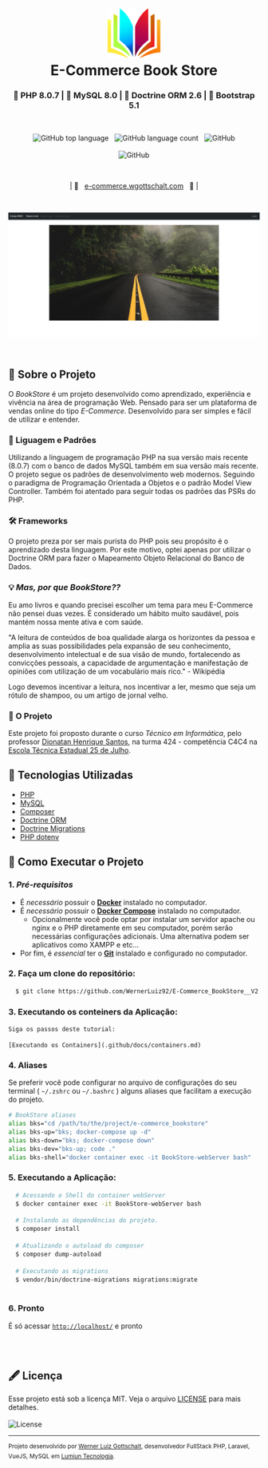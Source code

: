 <h1 align="center">
    <img alt="Logo" src=".github/img/logo.png" height="100px" />
    <br>E-Commerce Book Store<br/>
</h1>
<h3 align="center">
  🐘 PHP 8.0.7 | 🐬 MySQL 8.0 | 🎲 Doctrine ORM 2.6 | 🎨 Bootstrap 5.1
</h3>

<br/>

<p align="center">
    <img alt="GitHub top language" src="https://img.shields.io/github/languages/top/WernerLuiz92/E-Commerce_BookStore__V2?style=for-the-badge">
    &nbsp;&nbsp;<img alt="GitHub language count" src="https://img.shields.io/github/languages/count/WernerLuiz92/E-Commerce_BookStore__V2?style=for-the-badge">
    &nbsp;&nbsp;<img alt="GitHub" src="https://img.shields.io/github/license/WernerLuiz92/E-Commerce_BookStore__V2?style=for-the-badge"><br/><br/>
    <img alt="GitHub" src="https://img.shields.io/github/v/tag/WernerLuiz92/E-Commerce_BookStore__V2?style=for-the-badge"><br/>
</p>
<br/>
<p align="center">
    &nbsp;&nbsp;&nbsp;| 🔗&nbsp;&nbsp;&nbsp;<a href="http://e-commerce.wgottschalt.com">e-commerce.wgottschalt.com</a>&nbsp;&nbsp;&nbsp;🔗 |&nbsp;&nbsp;&nbsp;
</p>
<br/>
<p align="center">
    <img alt="Home Page" src=".github/img/HomePage_Screen.jpeg" />
<p>
<br/>

## 📝 Sobre o Projeto

O _BookStore_ é um projeto desenvolvido como aprendizado, experiência e vivência na área de programação Web. Pensado para ser um plataforma de vendas online do tipo _E-Commerce_. Desenvolvido para ser simples e fácil de utilizar e entender.

### 📌 Liguagem e Padrões

Utilizando a linguagem de programação PHP na sua versão mais recente (8.0.7) com o banco de dados MySQL também em sua versão mais recente. O projeto segue os padrões de desenvolvimento web modernos. Seguindo o paradigma de Programação Orientada a Objetos e o padrão Model View Controller. Também foi atentado para seguir todas os padrões das PSRs do PHP.

### 🛠 Frameworks

O projeto preza por ser mais purista do PHP pois seu propósito é o aprendizado desta linguagem. Por este motivo, optei apenas por utilizar o Doctrine ORM para fazer o Mapeamento Objeto Relacional do Banco de Dados.

### 💡 _Mas, por que BookStore??_

Eu amo livros e quando precisei escolher um tema para meu E-Commerce não pensei duas vezes. É considerado um hábito muito saudável, pois mantém nossa mente ativa e com saúde.

"A leitura de conteúdos de boa qualidade alarga os horizontes da pessoa e amplia as suas possibilidades pela expansão de seu conhecimento, desenvolvimento intelectual e de sua visão de mundo, fortalecendo as convicções pessoais, a capacidade de argumentação e manifestação de opiniões com utilização de um vocabulário mais rico." - Wikipédia

Logo devemos incentivar a leitura, nos incentivar a ler, mesmo que seja um rótulo de shampoo, ou um artigo de jornal velho.

### 📝 O Projeto

Este projeto foi proposto durante o curso _Técnico em Informática_, pelo professor [Dionatan Henrique Santos](#), na turma 424 - competência C4C4 na [Escola Técnica Estadual 25 de Julho](https://escola25dejulho.com.br/tecnico.php?id=1).

## 🧰 Tecnologias Utilizadas

- [PHP](https://www.php.net/)
- [MySQL](https://www.mysql.com/)
- [Composer](https://getcomposer.org/)
- [Doctrine ORM](https://www.doctrine-project.org/projects/orm.html)
- [Doctrine Migrations](https://www.doctrine-project.org/projects/migrations.html)
- [PHP dotenv](https://github.com/vlucas/phpdotenv)

## 🚀 Como Executar o Projeto

### 1. _Pré-requisitos_

  - É _necessário_ possuir o **[Docker](https://www.docker.com/)** instalado no computador.
  - É _necessário_ possuir o **[Docker Compose](https://docs.docker.com/compose/install/)** instalado no computador.
    - Opcionalmente você pode optar por instalar um servidor apache ou nginx e o PHP diretamente em seu computador, porém serão necessárias configurações adicionais. Uma alternativa podem ser aplicativos como XAMPP e etc...
  - Por fim, é _essencial_ ter o **[Git](https://git-scm.com/)** instalado e configurado no computador.

### 2. Faça um clone do repositório:

```sh
  $ git clone https://github.com/WernerLuiz92/E-Commerce_BookStore__V2.git
```

### 3. Executando os conteiners da Aplicação:

    Siga os passos deste tutorial:
    
    [Executando os Containers](.github/docs/containers.md)

### 4. Aliases 

Se preferir você pode configurar no arquivo de configurações do seu terminal ( `~/.zshrc` ou `~/.bashrc` ) alguns aliases que facilitam a execução do projeto.

```sh
# BookStore aliases
alias bks="cd /path/to/the/project/e-commerce_bookstore"
alias bks-up="bks; docker-compose up -d"
alias bks-down="bks; docker-compose down"
alias bks-dev="bks-up; code ."
alias bks-shell="docker container exec -it BookStore-webServer bash"
```

### 5. Executando a Aplicação:
    
```sh
  # Acessando o Shell do container webServer
  $ docker container exec -it BookStore-webServer bash
 
  # Instalando as dependências do projeto.
  $ composer install
    
  # Atualizando o autoload do composer
  $ composer dump-autoload

  # Executando as migrations
  $ vendor/bin/doctrine-migrations migrations:migrate
    
```

### 6. Pronto
    
É só acessar [`http://localhost/`](http://localhost/) e pronto
    
<br/><br/>
    
## 🖋 Licença

Esse projeto está sob a licença MIT. Veja o arquivo [LICENSE](LICENSE) para mais detalhes. <br/><br/>
<img alt="License" src="https://img.shields.io/github/license/WernerLuiz92/E-Commerce_BookStore__V2?style=for-the-badge">

---

<sup>Projeto desenvolvido por [Werner Luiz Gottschalt](https://www.linkedin.com/in/werner-gottschalt/), desenvolvedor FullStack PHP, Laravel, VueJS, MySQL em [Lumiun Tecnologia](https://www.lumiun.com).</sup>

